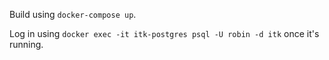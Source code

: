 Build using `docker-compose up`.

Log in using `docker exec -it itk-postgres psql -U robin -d itk` once it's running.
